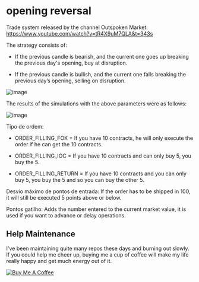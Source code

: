# opening reversal
Trade system released by the channel  Outspoken Market: https://www.youtube.com/watch?v=tR4X9uM7QLA&t=343s

The strategy consists of:

* If the previous candle is bearish, and the current one goes up breaking the previous day's opening, buy at disruption.

* If the previous candle is bullish, and the current one falls breaking the previous day’s opening, selling on disruption.

![image](https://user-images.githubusercontent.com/48841448/87090850-099fff80-c20f-11ea-881e-4ca2277b99fb.png)

The results of the simulations with the above parameters were as follows:

![image](https://user-images.githubusercontent.com/48841448/87090976-410eac00-c20f-11ea-80ce-7ec462b7a546.png)

Tipo de ordem:

* ORDER_FILLING_FOK = If you have 10 contracts, he will only execute the order if he can get the 10 contracts.

* ORDER_FILLING_IOC = If you have 10 contracts and can only buy 5, you buy the 5.

* ORDER_FILLING_RETURN = If you have 10 contracts and you can only buy 5, you buy the 5 and so you can buy the other 5.

Desvio máximo de pontos de entrada: If the order has to be shipped in 100, it will still be executed 5 points above or below.

Pontos gatilho: Adds the number entered to the current market value, it is used if you want to advance or delay operations.

## Help Maintenance

I've been maintaining quite many repos these days and burning out slowly. If you could help me cheer up, buying me a cup of coffee will make my life really happy and get much energy out of it.

<a href="https://www.buymeacoffee.com/emesonfilho" target="_blank"><img src="https://www.buymeacoffee.com/assets/img/custom_images/purple_img.png" alt="Buy Me A Coffee" style="height: auto !important;width: auto !important;" ></a>

